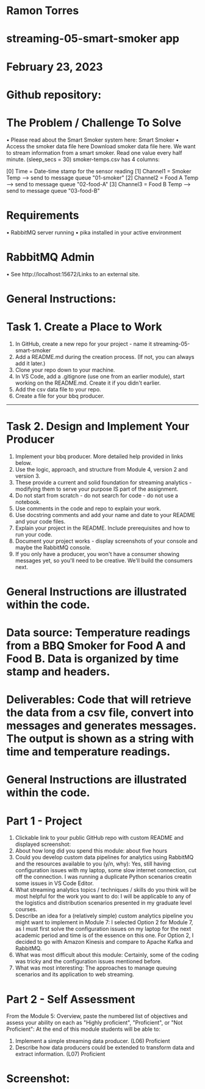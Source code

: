 # Ramon Torres
# streaming-05-smart-smoker app
# February 23, 2023
# Github repository:
# The Problem / Challenge To Solve
•	Please read about the Smart Smoker system here: Smart Smoker
•	Access the smoker data file here Download smoker data file here.
We want to stream information from a smart smoker. Read one value every half minute. (sleep_secs = 30)
smoker-temps.csv has 4 columns:

[0] Time = Date-time stamp for the sensor reading
[1] Channel1 = Smoker Temp --> send to message queue "01-smoker"
[2] Channel2 = Food A Temp --> send to message queue "02-food-A"
[3] Channel3 = Food B Temp --> send to message queue "03-food-B"

# Requirements
•	RabbitMQ server running
•	pika installed in your active environment
# RabbitMQ Admin
•	See http://localhost:15672/Links to an external site.
# General Instructions:
# Task 1. Create a Place to Work
1.	In GitHub, create a new repo for your project - name it streaming-05-smart-smoker
2.	Add a README.md during the creation process. (If not, you can always add it later.)
3.	Clone your repo down to your machine. 
4.	In VS Code, add a .gitignore (use one from an earlier module), start working on the README.md. Create it if you didn't earlier.
5.	Add the csv data file to your repo. 
6.	Create a file for your bbq producer.
________________________________________
# Task 2. Design and Implement Your Producer
1.	Implement your bbq producer. More detailed help provided in links below. 
2.	Use the logic, approach, and structure from Module 4, version 2 and version 3.
3.	These provide a current and solid foundation for streaming analytics - modifying them to serve your purpose IS part of the assignment.
4.	Do not start from scratch - do not search for code - do not use a notebook.
5.	Use comments in the code and repo to explain your work. 
6.	Use docstring comments and add your name and date to your README and your code files. 
7.	Explain your project in the README. Include prerequisites and how to run your code. 
8.	Document your project works - display screenshots of your console and maybe the RabbitMQ console. 
9.	If you only have a producer, you won't have a consumer showing messages yet, so you'll need to be creative. We'll build the consumers next.
# General Instructions are illustrated within the code.

# Data source:  Temperature readings from a BBQ Smoker for Food A and Food B. Data is organized by time stamp and headers.

# Deliverables: Code that will retrieve the data from a csv file, convert into messages and generates messages.  The output is shown as a string with time and temperature readings.

# General Instructions are illustrated within the code.
# Part 1 - Project 
1.	Clickable link to your public GitHub repo with custom README and displayed screenshot: 
2.	About how long did you spend this module:  about five hours
3.	Could you develop custom data pipelines for analytics using RabbitMQ and the resources available to you (y/n, why): Yes, still having configuration issues with my laptop, some slow internet connection, cut off the connection.  I was running a duplicate Python scenarios creatin some issues in VS Code Editor.
4.	What streaming analytics topics / techniques / skills do you think will be most helpful for the work you want to do: I will be applicable to any of the logistics and distribution scenarios presented in my graduate level courses.
5.	Describe an idea for a (relatively simple) custom analytics pipeline you might want to implement in Module 7:  I selected Option 2 for Module 7, as I must first solve the configuration issues on my laptop for the next academic period and time is of the essence on this one.  For Option 2, I decided to go with Amazon Kinesis and compare to Apache Kafka and RabbitMQ.  
6.	What was most difficult about this module:  Certainly, some of the coding was tricky and the configuration issues mentioned before. 
7.	What was most interesting: The approaches to manage queuing scenarios and its application to web streaming. 
# Part 2 - Self Assessment
From the Module 5: Overview, paste the numbered list of objectives and assess your ability on each as "Highly proficient", "Proficient", or "Not Proficient":
At the end of this module students will be able to:
1.	Implement a simple streaming data producer. (L06) Proficient
2.	Describe how data producers could be extended to transform data and extract information. (L07)   Proficient
# Screenshot:
